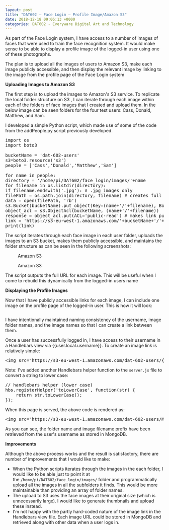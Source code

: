 ```yaml
---
layout: post
title: "DAT602 – Face Login – Profile Image/Amazon S3"
date: 2018-12-18 09:06:13 +0000
categories: DAT602 - Everyware Digital Art and Technology
---
```


<!-- wp:paragraph -->
<p>As part of the Face Login system, I have access to a number of images of faces that were used to train the face recognition system. It would make sense to be able to display a profile image of the logged-in user using one of these photographs.</p>
<!-- /wp:paragraph -->

<!-- wp:paragraph -->
<p>The plan is to upload all the images of users to Amazon S3, make each image publicly accessible, and then display the relevant image by linking to the image from the profile page of the Face Login system</p>
<!-- /wp:paragraph -->

<!-- wp:paragraph -->
<p><strong>Uploading Images to Amazon S3</strong></p>
<!-- /wp:paragraph -->

<!-- wp:paragraph -->
<p>The first step is to upload the images to Amazon's S3 service. To replicate the local folder structure on S3 , I can iterate through each image within each of the folders of face images that I created and upload them. In the below image can be seen folders for the four test users: Cass, Donald, Matthew, and Sam.</p>
<!-- /wp:paragraph -->

<!-- wp:paragraph -->
<p>I developed a simple Python script, which made use of some of the code from the addPeople.py script previously developed.</p>
<!-- /wp:paragraph -->

<!-- wp:enlighter/codeblock {"language":"python"} -->
<pre class="EnlighterJSRAW" data-enlighter-language="python" data-enlighter-theme="" data-enlighter-highlight="" data-enlighter-linenumbers="" data-enlighter-lineoffset="" data-enlighter-title="" data-enlighter-group="">import os
import boto3

bucketName = 'dat-602-users'
s3=boto3.resource('s3')
people = ['Cass','Donald','Matthew','Sam']

for name in people:
directory = '/home/pi/DAT602/face_login/images/'+name
for filename in os.listdir(directory):
if filename.endswith('.jpg'): # .jpg images only
filePath = os.path.join(directory, filename) # creates full file path
data = open(filePath, 'rb')
s3.Bucket(bucketName).put_object(Key=(name+'/'+filename), Body=data, ContentType='image/jpeg')
object_acl = s3.ObjectAcl(bucketName, (name+'/'+filename))
response = object_acl.put(ACL='public-read') # makes link public
link = 'https://s3-eu-west-1.amazonaws.com/'+bucketName+'/'+name+'/'+filename # links in s3 follow this pattern
print(link)</pre>
<!-- /wp:enlighter/codeblock -->

<!-- wp:paragraph -->
<p>The script iterates through each face image in each user folder, uploads the images to an S3 bucket, makes them publicly accessible, and maintains the folder structure as can be seen in the following screenshots:</p>
<!-- /wp:paragraph -->

<!-- wp:image {"id":911,"sizeSlug":"large","linkDestination":"media"} -->
<figure class="wp-block-image size-large"><a href="https://www.circleseven.co.uk/wp-content/uploads/2023/05/Screenshot-2018-12-18-at-19.28.41.png"><img src="https://www.circleseven.co.uk/wp-content/uploads/2023/05/Screenshot-2018-12-18-at-19.28.41-1024x548.png" alt="" class="wp-image-911"/></a><figcaption class="wp-element-caption">Amazon S3</figcaption></figure>
<!-- /wp:image -->

<!-- wp:image {"id":915,"sizeSlug":"large","linkDestination":"media"} -->
<figure class="wp-block-image size-large"><a href="https://www.circleseven.co.uk/wp-content/uploads/2023/05/Screenshot-2018-12-18-at-19.48.00.png"><img src="https://www.circleseven.co.uk/wp-content/uploads/2023/05/Screenshot-2018-12-18-at-19.48.00-1024x576.png" alt="" class="wp-image-915"/></a><figcaption class="wp-element-caption">Amazon S3</figcaption></figure>
<!-- /wp:image -->

<!-- wp:paragraph -->
<p>The script outputs the full URL for each image. This will be useful when I come to rebuild this dynamically from the logged-in users name</p>
<!-- /wp:paragraph -->

<!-- wp:paragraph -->
<p><strong>Displaying the Profile Images</strong></p>
<!-- /wp:paragraph -->

<!-- wp:paragraph -->
<p>Now that I have publicly accessible links for each image, I can include one image on the profile page of the logged-in user. This is how it will look:</p>
<!-- /wp:paragraph -->

<!-- wp:image {"id":916,"sizeSlug":"full","linkDestination":"media"} -->
<figure class="wp-block-image size-full"><a href="https://www.circleseven.co.uk/wp-content/uploads/2023/05/Screenshot-2018-12-18-at-19.53.42.png"><img src="https://www.circleseven.co.uk/wp-content/uploads/2023/05/Screenshot-2018-12-18-at-19.53.42.png" alt="" class="wp-image-916"/></a></figure>
<!-- /wp:image -->

<!-- wp:paragraph -->
<p>I have intentionally maintained naming consistency of the username, image folder names, and the image names so that I can create a link between them.</p>
<!-- /wp:paragraph -->

<!-- wp:paragraph -->
<p>Once a user has successfully logged in, I have access to their username in a Handlebars view via {{user.local.username}}. To create an image link is relatively simple:</p>
<!-- /wp:paragraph -->

<!-- wp:enlighter/codeblock {"language":"html"} -->
<pre class="EnlighterJSRAW" data-enlighter-language="html" data-enlighter-theme="" data-enlighter-highlight="" data-enlighter-linenumbers="" data-enlighter-lineoffset="" data-enlighter-title="" data-enlighter-group="">&lt;img src="https://s3-eu-west-1.amazonaws.com/dat-602-users/{{user.local.username}}/{{toLowerCase user.local.username}}_01.jpg"></pre>
<!-- /wp:enlighter/codeblock -->

<!-- wp:paragraph -->
<p>Note: I've added another Handlebars helper function to the <code>server.js</code> file to convert a string to lower case:</p>
<!-- /wp:paragraph -->

<!-- wp:enlighter/codeblock {"language":"js"} -->
<pre class="EnlighterJSRAW" data-enlighter-language="js" data-enlighter-theme="" data-enlighter-highlight="" data-enlighter-linenumbers="" data-enlighter-lineoffset="" data-enlighter-title="" data-enlighter-group="">// handlebars helper (lower case)
hbs.registerHelper('toLowerCase', function(str) {
    return str.toLowerCase();
});</pre>
<!-- /wp:enlighter/codeblock -->

<!-- wp:paragraph -->
<p>When this page is served, the above code is rendered as:</p>
<!-- /wp:paragraph -->

<!-- wp:enlighter/codeblock {"language":"html"} -->
<pre class="EnlighterJSRAW" data-enlighter-language="html" data-enlighter-theme="" data-enlighter-highlight="" data-enlighter-linenumbers="" data-enlighter-lineoffset="" data-enlighter-title="" data-enlighter-group="">&lt;img src="https://s3-eu-west-1.amazonaws.com/dat-602-users/Matthew/matthew_01.jpg"></pre>
<!-- /wp:enlighter/codeblock -->

<!-- wp:paragraph -->
<p>As you can see, the folder name and image filename prefix have been retrieved from the user's username as stored in MongoDB.</p>
<!-- /wp:paragraph -->

<!-- wp:paragraph -->
<p><strong>Improvements</strong></p>
<!-- /wp:paragraph -->

<!-- wp:paragraph -->
<p>Although the above process works and the result is satisfactory, there are number of improvements that I would like to make:</p>
<!-- /wp:paragraph -->

<!-- wp:list -->
<ul><!-- wp:list-item -->
<li>When the Python scripts iterates through the images in the each folder, I would like to be able just to point it at the&nbsp;<code>/home/pi/DAT602/face_login/images/</code> folder and programmatically upload all the images in all the subfolders it finds. This would be more maintainable than providing an array of folder names.</li>
<!-- /wp:list-item -->

<!-- wp:list-item -->
<li>The upload to S3 uses the face images at their original size (which is unnecessarily large). I would like to generate thumbnails and upload these instead.</li>
<!-- /wp:list-item -->

<!-- wp:list-item -->
<li>I'm not happy with the partly hard-coded nature of the image link in the Handlebars view file. Each image URL could be stored in MongoDB and retrieved along with other data when a user logs in.</li>
<!-- /wp:list-item --></ul>
<!-- /wp:list -->
